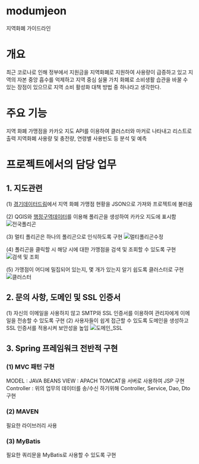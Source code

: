 # modumjeon
지역화폐 가이드라인

# 개요
최근 코로나로 인해 정부에서 지원금을 지역화폐로 지원하여 사용량이 급증하고 있고 지역의 자본 중앙 흡수를 억제하고 지역 중심 실물 가치 화폐로 소비생활 습관을 바꿀 수 있는 장점이 있으므로 지역 소비 활성화 대책 방법 중 하나라고 생각한다.

# 주요 기능
지역 화폐 가맹점을 카카오 지도 API를 이용하여 클러스터와 마커로 나타내고 리스트로 출력
지역화폐 사용량 및 충전량, 연령별 사용빈도 등 분석 및 예측

# 프로젝트에서의 담당 업무
## 1. 지도관련
(1) [경기데이터드림](https://data.gg.go.kr/portal/data/village/selectServicePage.do?infId=3NPA52LBMO36CQEQ1GMY28894927&infSeq=1&sigunFlag=41270)에서 지역 화폐 가맹점 현황을 JSON으로 가져와 프로젝트에 불러옴

(2) QGIS와 [행정구역데이터](http://www.gisdeveloper.co.kr/?p=2332)를 이용해 폴리곤을 생성하여 카카오 지도에 표시함
![전국폴리곤](https://user-images.githubusercontent.com/64400666/91262965-2c7c7800-e7ab-11ea-9079-49a428a017a0.png)

(3) 멀티 폴리곤은 하나의 폴리곤으로 인식하도록 구현
![멀티폴리곤수정](https://user-images.githubusercontent.com/64400666/91263004-2e463b80-e7ab-11ea-9d70-db52fbbab9c7.gif)

(4) 폴리곤을 클릭할 시 해당 시에 대한 가맹점을 검색 및 조회할 수 있도록 구현
![검색 및 조회](https://user-images.githubusercontent.com/64400666/91265899-f986b400-e7ab-11ea-911a-33af387f396c.png)

(5) 가맹점이 어디에 밀집되어 있는지, 몇 개가 있는지 알기 쉽도록 클러스터로 구현
![클러스터](https://user-images.githubusercontent.com/64400666/91263648-5cc41680-e7ab-11ea-9456-18a0c6c08638.png)

## 2. 문의 사항, 도메인 및 SSL 인증서
(1) 자신의 이메일을 사용하지 않고 SMTP와 SSL 인증서를 이용하여 관리자에게 이메일을 전송할 수 있도록 구현
(2) 사용자들이 쉽게 접근할 수 있도록 도메인을 생성하고 SSL 인증서를 적용시켜 보안성을 높임
![도메인_SSL](https://user-images.githubusercontent.com/64400666/91267203-cf35f600-e7ad-11ea-9975-b3cb1510f5ee.png)

## 3. Spring 프레임워크 전반적 구현
### (1) MVC 패턴 구현
MODEL : JAVA BEANS
VIEW : APACH TOMCAT을 서버로 사용하여 JSP 구현
Controller : 위의 업무의 데이터를 송/수신 하기위해 Controller, Service, Dao, Dto구현
### (2) MAVEN
필요한 라이브러리 사용

### (3) MyBatis
필요한 쿼리문을 MyBatis로 사용할 수 있도록 구현
